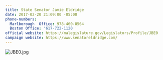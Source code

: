 ```yaml
---
title: State Senator Jamie Eldridge
date: 2017-02-20 21:09:00 -05:00
phone-numbers:
  Marlborough  Office: 978-460-8564
  Boston Office: '617-722-1120 '
official website: https://malegislature.gov/Legislators/Profile/JBE0
campaign website: https://www.senatoreldridge.com/
---
```


![JBE0.jpg](/uploads/JBE0.jpg)
